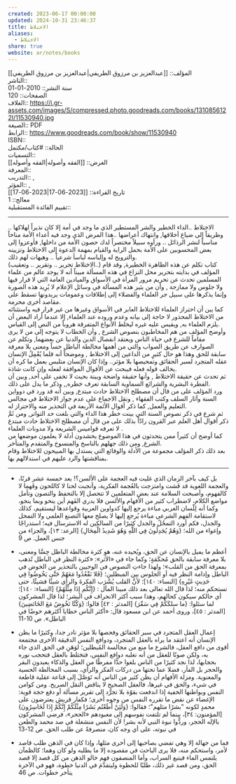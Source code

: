 ```yaml
---
created: 2023-06-17 00:00:00
updated: 2024-10-31 23:46:37
title: الاختلاط
aliases:
  - الاختلاط
share: true
website: ar/notes/books
---
```


المؤلف:: [[عبدالعزيز بن مرزوق الطريفي|عبدالعزيز بن مرزوق الطريفي]]  
الناشر::  
سنة النشر:: 2010-01-01  
الصفحات:: 120  
الغلاف:: <https://i.gr-assets.com/images/S/compressed.photo.goodreads.com/books/1310856122l/11530940.jpg>  
الصيغة:: PDF  
الرابط:: <https://www.goodreads.com/book/show/11530940>  
ISBN::  
الحالة:: #كتاب/مكتمل  
التسميات::  
الغرض:: [[الفقه وأصوله|الفقه وأصوله]]  
المعرفة::  
التدريب:: ,  
المؤثر:: ,  
تاريخ القراءة:: [[2023-06-17|2023-06-17]]  
معالج:: 1  
تقييم الفائدة المستقبلية::

---

الاختلاط ..الداء الخطير والشر المستطير الذي ما وجد في أمة إلا كان نذيراً لهلاكها .. وطريقاً إلى ضياع أخلاقها, وانتهاك أعراضها ..هذا المرض الذي وجد فيه أعداء الأمة مناخاً مناسباً لنشر الرذائل .. ورأوه سبيلاً مختصراً لدك حصون الأمة من داخلها, فأوعزوا إلى بعض المحسوبين على الأمة بحمل الراية والقيام بمهمة الدعوة إلى الاختلاط وتزيينه والترويج له وإلباسه لباسأ شرعياً .. وهيهات لهم ذلك.  
(الاختلاط تحرير .. وتقرير .. وتعقيب..) كتاب تكلم عن هذه الظاهرة الخطيرة, وقد قام المؤلف في بدايته بتحرير محل النزاع في هذه المسألة مبيناً أنه لا يوجد عالم من علماء المسلمين تحدث عن تحريم مرور المرأة في الأسواق والميادين العامة التي لا قرار فيها ولا جلوس ولا ممازجة , وأن من يثير هذه المسألة في وسائل الإعلام لا يُرِيد هذه الصورة وإنما يذكرها على سبيل جر العلماء والفضلاء إلى إطلاقات وعمومات يريدونها تسقط على مقاصد أخرى محرمة.  
كما يبن أن احتراز العلماء للاختلاط العابر في الأسواق وغيرها من غير قرار فيه واستثنائه من الاختلاط المحذور لا حاجة إلى بيانه وعدم وروده عند العلماء, إلا عندما أراد البعض أن يلزم العلماء به, ويقيس عليه غيره ليخلط الأنواع المتفرقة هروباً من النص إلى القياس.  
وأوضح المؤلف من هم المخاطبون بنصوص الشرع , وأن الخطاب لا يتوجه إلى من لا يرى مقاماً للشرع في حياة الناس ويعتقد انفصال الدين والدنيا عن بعضهما, وتكلم عن الصوارف عن طريق الصواب والتي من أهمها مخالطة الباطل حساً ومعنى بلا معرفة سابقة للحق وهذا هو حال كثيرٍ من الداعين إلى الاختلاط , وموضحاً أنه قلما يُعْمِلُ الإنسان عقله المتجرد لسبر الحقائق وتمحيصها بلا مؤثر.. وإذا كان الإنسان متلبس بعمل ما كره أن يخالف قوله فعله فيبحث عن الأقوال الموافقة لفعله وإن كانت شاذة.  
ثم تحدث عن حقيقة الاختلاط , وأنها حقيقة واضحة وبينة بحيث لا تخفى على أحد, وبين أن الفطرة البشرية والشرائع السماوية السابقة تعرف خطره,, وذكر ما يدل على ذلك.  
ورد المؤلف على من قال أن مصطلح الاختلاط حادث مبتدع, وبين أنه قد ورد في دوواين السنة وآثار السلف وكتب الفقهاء , ونقل الاجماع على عدم جواز الاختلاط في مجالس التعليم والعمل, كما ذكر أقوال الأئمة الأربعة في التحذير منه والاحتراز له.  
ثم شرع في ذكر نصوص السنة التي بينت خطر هذا الداء والتي بلغت حد التواتر, ومن ثَمَّ ذكر أقوال أهل العلم عبر القرون رادّاً بذلك على من قال أن مصطلح الاختلاط حادث مبتدع لا تعرفه قواميس الشريعة ولا مدونات العلماء .  
كما أوضح أن كثيراً ممن يتحدثون في هذا الموضوع يحشدون أدلة لا يعلمون موضعها من الشرع, ومن ذلك جهلهم بالناسخ والمنسوخ والمتقدم والمتأخر.  
بعد ذلك ذكر المؤلف مجموعة من الأدلة والوقائع التي يستدل بها المبيحون للاختلاط وقام بمناقشتها والرد عليهم في استدلالهم بها.

---

- بل كيف بآخر الزمان الذي غلبت فيه العجمة على الألسن؟! بعد خمسة عشر قرنًا، والعجمة اللغوية قد فَشت وامتزجت بالعُجمة الفكرية، وأنجبت لحنا لا كاللحون وفَهما لا كالفهوم، وأصبحت السلامة عند بعض المتعلمين لا تتحصل إلا بالتحفظ والتصون وتأمل مواضع الكلام، لاضطراب كثير من الأفهام والألسن فلا يدري الفَهم أين ينحو وبما ينجو، وكما أنه لِلّسان العربي مباءة يرجع إليها كدواوين العربية وقواعدها ليستقيم، كذلك لاستقامة الفهم الشرعي مباءة يُرجع إليها لا يصلح معها التصنع العلمي ولا التمحل والجدل، فكم أورد التمحُلُ والجدل كثيرًا من السالكين له الاسترسال فيه؛ استدراجًا وإغواء من الله؛ {وَهُمْ يُجَدِلُونَ فِي اللَّهِ وَهُوَ شَدِيدُ الْمِحَالِ} [الرعد: ١٣]، والجزاء من جنس العمل. ص 9

- أعظم ما يميل بالإنسان عن الحق، ويُحيده عنه، هو كثرة مخالطة الباطل حِسَّا ومعنى، بلا معرفة سابقة بالحق مُحكَمَةٍ؛ وكما جاء في «الأثر»: «كثرة النظر في الباطل تُذهب بمعرفة الحق من القلب»؛ ولهذا جاءتِ النصوص في الوحيين بالتحذير من الخوض في الباطل وإدامة النظر فيه أو الجلوس بين المبطلين؛ {فَلا نَقْعُدُوا مَعَهُمْ حَتَّى يَخُوضُوا فِي حَدِيثٍ غَيْرِهِ} [النساء: ١٤٠]؛ لأنَّ القلب يُشْرَب الفكرةَ والرأي شيئًا فشيئًا، حتى تستحكم منه؛ لذا قال الله تعالى بعد ذلك مبينا المآل : {إِنَّكُم إِذَا مِثْلُهُمْ} [النساء: ١٤٠]؛ أي حالكم سيكون كحالهم، وهذا سبب أكثر الانحراف في البشر؛ لذا قال المشركون لما سئلوا: {ما سلكَكُمْ فِي سَقّرَ} [المدثر : ٤٢] قالوا: {وَكُنَّا نَخُوضُ مَعَ الخَائضِينَ} [المدثر : ٤٥]، وروى أحمد عن ابن مسعود قال: «أكثر الناس خطايا أكثرهم خوضًا في الباطل». ص 10-11

- إعمال العقل المتجرد في سبر الحقائق وفحصها بلا مؤثر نادر جدا، وكثيرًا ما يظن الإنسان أنه اعتقد ما يراه بالعقل المتجرد، ودوافع النفس الدقيقة الأخرى مجتمعة أقوى من دافع العقل، فالشرع ما منع من مجالسة المُبطلين؛ لوَهَنِ في الحق الذي جاء به، ولكن صونًا للعقل من أنه تغلبه دوافع النفس، فتختلط بالعقل فتحجب نوره بحجابها، لذا نجد كثيرًا من الناس بلغوا حدًّا مفرطًا من العقل والذكاء يعبدون البقر والحجر بل الفأر، فضلا عما تحتها من دركات الفكر والرأي، بسبب المخالطة الحسية والمعنوية. ومزلة الأفهام أن يظن كثير من الناس أنه تَوَصَّلَ إلى قناعة عقلية قاطعة في شيء، والحق في غيرها، فالعقل الصحيح لا يناقض النقل الصريح. ومن كوامن النفس وبواطنها الخفية إذا اندفعت بقوّة بلا تجرُّد إلى تقرير مسألة أو دفع حجة قوية: الإغضاء عن نقض ما تقرره النفس من وجوه أخرى؛ فكفار قريش يعترضون على محمدٍ لكونه "بشرًا مثلهم"؛ فقالوا: {وَلَئِنْ أَطَعْتُم بَشَرًا مِثْلَكُمْ إِنَّكُمْ إِذَا لَخَاسِرُونَ} [المؤمنون: ٣٤]، بينما لم تلتفت نفوسهم إلى معبودهم «الحجر»، فرضي المشركون بالإله الحجر، وردُّوا نبوة النبي لأنه بشر! لأن النفس منشغلة في صد محمد والطعن في نبوته، على أي وجه كان، منصرفةً عن طلب الحق. ص 12-13

- فما من جهالة إلا وهي تفضي بصاحبها إلى أخرى مثلها، وإذا كان في الذهن طلب قاصد لأمر، واستحكم منه، فلا يرى الباحث في مقصوده إلا ما يطلبه ولو كان وهما؛ كالظمآن يلتمس الماء فيتبع السراب، وأما المنصفون فهم خالو الذهن من كل قصد إلا قصد الحق، ومن قصد غير ذلك، طلبًا للحظوة وليتقدَّمَ في الدنيا خطوة، فهو في الآخرة يتأخر خطوات. ص 46
